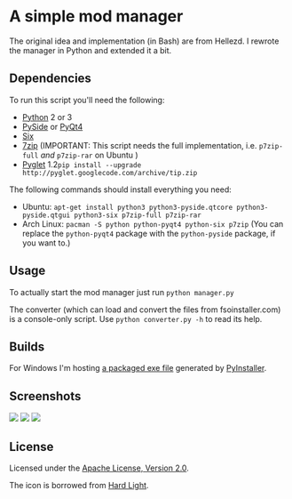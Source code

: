 # A simple mod manager

The original idea and implementation (in Bash) are from Hellezd.
I rewrote the manager in Python and extended it a bit.

## Dependencies

To run this script you'll need the following:
* [Python][py] 2 or 3
* [PySide][pyside] or [PyQt4][pyqt]
* [Six][six]
* [7zip][7z] (IMPORTANT: This script needs the full implementation, i.e. ```p7zip-full``` _and_ ```p7zip-rar``` on Ubuntu
)
* [Pyglet][pyglet]  1.2```pip install --upgrade http://pyglet.googlecode.com/archive/tip.zip```

The following commands should install everything you need:
* Ubuntu: ```apt-get install python3 python3-pyside.qtcore python3-pyside.qtgui python3-six p7zip-full p7zip-rar```
* Arch Linux: ```pacman -S python python-pyqt4 python-six p7zip``` (You can replace the ```python-pyqt4``` package with the ```python-pyside``` package, if you want to.)

## Usage

To actually start the mod manager just run ```python manager.py```

The converter (which can load and convert the files from fsoinstaller.com) is a console-only script. Use ```python converter.py -h``` to read its help.

## Builds

For Windows I'm hosting [a packaged exe file][onefile] generated by [PyInstaller][pyi].

## Screenshots

![](http://dev.tproxy.de/fs2/screen1.png) ![](http://dev.tproxy.de/fs2/screen2.png) ![](http://dev.tproxy.de/fs2/screen3.png)

## License

Licensed under the [Apache License, Version 2.0](LICENSE).

The icon is borrowed from [Hard Light][hl].

[py]: http://www.python.org/
[pyside]: http://pyside.org/
[pyqt]: http://riverbankcomputing.co.uk/
[six]: https://pypi.python.org/pypi/six/
[7z]: http://www.7-zip.org/
[pyi]: http://pyinstaller.org/
[pyglet]: http://pyglet.org/download.html
[hl]: http://www.hard-light.net/
[onefile]: http://dev.tproxy.de/fs2/fs2mod-py.exe

